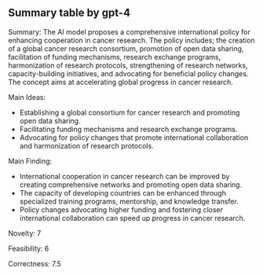 ## Summary table by gpt-4
Summary: 
The AI model proposes a comprehensive international policy for enhancing cooperation in cancer research. The policy includes; the creation of a global cancer research consortium, promotion of open data sharing, facilitation of funding mechanisms, research exchange programs, harmonization of research protocols, strengthening of research networks, capacity-building initiatives, and advocating for beneficial policy changes. The concept aims at accelerating global progress in cancer research.

Main Ideas: 
- Establishing a global consortium for cancer research and promoting open data sharing.
- Facilitating funding mechanisms and research exchange programs.
- Advocating for policy changes that promote international collaboration and harmonization of research protocols.

Main Finding: 
- International cooperation in cancer research can be improved by creating comprehensive networks and promoting open data sharing.
- The capacity of developing countries can be enhanced through specialized training programs, mentorship, and knowledge transfer.
- Policy changes advocating higher funding and fostering closer international collaboration can speed up progress in cancer research.

Novelty: 
7

Feasibility: 
6

Correctness: 
7.5
